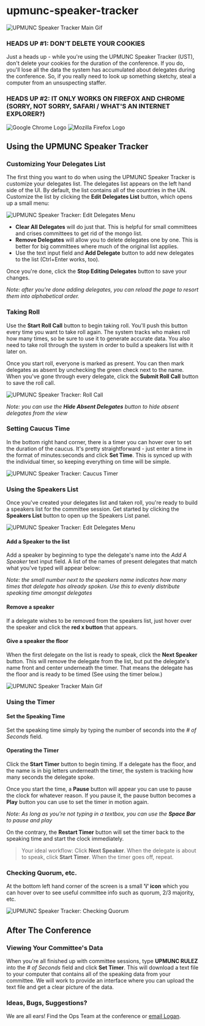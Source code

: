 # upmunc-speaker-tracker

![UPMUNC Speaker Tracker Main Gif](https://github.com/loganmay/upmunc-speaker-tracker/blob/master/speaker_tracker.gif?raw=true)

### HEADS UP \#1: DON'T DELETE YOUR COOKIES

Just a heads up - while you're using the UPMUNC Speaker Tracker (UST), don't delete your cookies for the duration of the conference. If you do, you'll lose all the data the system has accumulated about delegates during the conference. So, if you really need to look up something sketchy, steal a computer from an unsuspecting staffer.

### HEADS UP \#2: IT ONLY WORKS ON FIREFOX AND CHROME (SORRY, NOT SORRY, SAFARI / WHAT'S AN INTERNET EXPLORER?)

![Google Chrome Logo](http://cloud.techylab.com/wp-content/uploads/2012/10/chrome-logo.jpg)
![Mozilla Firefox Logo](http://www.ladadadada.net/images/firefox_logo_transparent_thumb.png)

## Using the UPMUNC Speaker Tracker

### Customizing Your Delegates List

The first thing you want to do when using the UPMUNC Speaker Tracker is customize your delegates list. The delegates list appears on the left hand side of the UI. By default, the list contains all of the countries in the UN. Customize the list by clicking the **Edit Delegates List** button, which opens up a small menu:

![UPMUNC Speaker Tracker: Edit Delegates Menu](https://github.com/loganmay/upmunc-speaker-tracker/blob/master/edit_dels.gif?raw=true)

* **Clear All Delegates** will do just that. This is helpful for small committees and crises committees to get rid of the mongo list.
* **Remove Delegates** will allow you to delete delegates one by one. This is better for big committees where much of the original list applies.
* Use the text input field and **Add Delegate** button to add new delegates to the list (Ctrl+Enter works, too). 

Once you're done, click the **Stop Editing Delegates** button to save your changes.

_Note: after you're done adding delegates, you can reload the page to resort them into alphabetical order._

### Taking Roll

Use the **Start Roll Call** button to begin taking roll.  You'll push this button every time you want to take roll again.  The system tracks who makes roll how many times, so be sure to use it to generate accurate data. You also need to take roll through the system in order to build a speakers list with it later on.

Once you start roll, everyone is marked as present. You can then mark delegates as absent by unchecking the green check next to the name.  When you've gone through every delegate, click the **Submit Roll Call** button to save the roll call.

![UPMUNC Speaker Tracker: Roll Call](https://github.com/loganmay/upmunc-speaker-tracker/blob/master/roll_call.gif?raw=true)

_Note: you can use the **Hide Absent Delegates** button to hide absent delegates from the view_

### Setting Caucus Time
In the bottom right hand corner, there is a timer you can hover over to set the duration of the caucus.  It's pretty straightforward - just enter a time in the format of minutes:seconds and click **Set Time**. This is synced up with the individual timer, so keeping everything on time will be simple.

![UPMUNC Speaker Tracker: Caucus Timer](https://github.com/loganmay/upmunc-speaker-tracker/blob/master/caucus_time.gif?raw=true)

### Using the Speakers List

Once you've created your delegates list and taken roll, you're ready to build a speakers list for the committee session. Get started by clicking the **Speakers List** button to open up the Speakers List panel.

![UPMUNC Speaker Tracker: Edit Delegates Menu](https://github.com/loganmay/upmunc-speaker-tracker/blob/master/speakers_list.gif?raw=true)

#### Add a Speaker to the list

Add a speaker by beginning to type the delegate's name into the _Add A Speaker_ text input field. A list of the names of present delegates that match what you've typed will appear below:

_Note: the small number next to the speakers name indicates how many times that delegate has already spoken. Use this to evenly distribute speaking time amongst delegates_

#### Remove a speaker

If a delegate wishes to be removed from the speakers list, just hover over the speaker and click the **red x button** that appears.

#### Give a speaker the floor

When the first delegate on the list is ready to speak, click the **Next Speaker** button. This will remove the delegate from the list, but put the delegate's name front and center underneath the timer.  That means the delegate has the floor and is ready to be timed (See using the timer below.)

![UPMUNC Speaker Tracker Main Gif](https://github.com/loganmay/upmunc-speaker-tracker/blob/master/speaker_tracker.gif?raw=true)

### Using the Timer

#### Set the Speaking Time

Set the speaking time simply by typing the number of seconds into the _# of Seconds_ field.

#### Operating the Timer

Click the **Start Timer** button to begin timing.  If a delegate has the floor, and the name is in big letters underneath the timer, the system is tracking how many seconds the delegate spoke.

Once you start the time, a **Pause** button will appear you can use to pause the clock for whatever reason. If you pause it, the pause button becomes a **Play** button you can use to set the timer in motion again.

_Note: As long as you're not typing in a textbox, you can use the **Space Bar** to pause and play_

On the contrary, the **Restart Timer** button will set the timer back to the speaking time and start the clock immediately.

> Your ideal workflow: Click **Next Speaker**. When the delegate is about to speak, click **Start Timer**. When the timer goes off, repeat.

### Checking Quorum, etc.

At the bottom left hand corner of the screen is a small **'i' icon** which you can hover over to see useful committee info such as quorum, 2/3 majority, etc.

![UPMUNC Speaker Tracker: Checking Quorum](https://github.com/loganmay/upmunc-speaker-tracker/blob/master/info.PNG?raw=true)

## After The Conference

### Viewing Your Committee's Data

When you're all finished up with committee sessions, type **UPMUNC RULEZ** into the _# of Seconds_ field and click **Set Timer**. This will download a text file to your computer that contains all of the speaking data from your committee.  We will work to provide an interface where you can upload the text file and get a clear picture of the data.

### Ideas, Bugs, Suggestions?

We are all ears! Find the Ops Team at the conference or <a href="mailto:loma@sas.upenn.edu">email Logan</a>.
